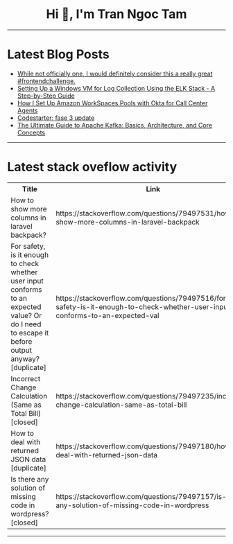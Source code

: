<h1 align="center">Hi 👋, I'm Tran Ngoc Tam</h1>

---

# Latest Blog Posts 
<!-- BLOG-POST-LIST:START -->
- [While not officially one, I would definitely consider this a really great #frontendchallenge.](https://dev.to/jess/while-not-officially-one-i-would-definitely-consider-this-a-really-great-frontendchallenge-1448)
- [Setting Up a Windows VM for Log Collection Using the ELK Stack - A Step-by-Step Guide](https://dev.to/suprimdevkota/setting-up-a-windows-vm-for-log-collection-using-the-elk-stack-a-step-by-step-guide-4hod)
- [How I Set Up Amazon WorkSpaces Pools with Okta for Call Center Agents](https://dev.to/aajolly/how-i-set-up-amazon-workspaces-pools-with-okta-for-call-center-agents-1nk0)
- [Codestarter: fase 3 update](https://dev.to/xwero/codestarter-fase-3-update-4ln)
- [The Ultimate Guide to Apache Kafka: Basics, Architecture, and Core Concepts](https://dev.to/batrudin_haji/the-ultimate-guide-to-apache-kafka-basics-architecture-and-core-concepts-1ji3)
<!-- BLOG-POST-LIST:END -->

---

# Latest stack oveflow activity
<table>
  <tr><th>Title</th><th>Link</th></tr>
  <!-- STACKOVERFLOW:START --><tr><td>How to show more columns in laravel backpack?</td><td>https://stackoverflow.com/questions/79497531/how-to-show-more-columns-in-laravel-backpack</td></tr><tr><td>For safety, is it enough to check whether user input conforms to an expected value? Or do I need to escape it before output anyway? [duplicate]</td><td>https://stackoverflow.com/questions/79497516/for-safety-is-it-enough-to-check-whether-user-input-conforms-to-an-expected-val</td></tr><tr><td>Incorrect Change Calculation &lpar;Same as Total Bill&rpar; [closed]</td><td>https://stackoverflow.com/questions/79497235/incorrect-change-calculation-same-as-total-bill</td></tr><tr><td>How to deal with returned JSON data [duplicate]</td><td>https://stackoverflow.com/questions/79497180/how-to-deal-with-returned-json-data</td></tr><tr><td>Is there any solution of missing code in wordpress? [closed]</td><td>https://stackoverflow.com/questions/79497157/is-there-any-solution-of-missing-code-in-wordpress</td></tr><!-- STACKOVERFLOW:END -->
</table>

---



